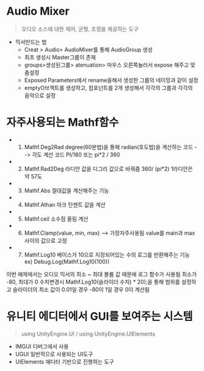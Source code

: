 # Audio Mixer
 > 오디오 소스에 대한 제어, 균형, 조정을 제공하는 도구

* 믹서만드는 법
  * Creat > Audio> AudioMixer를 통해 AudioGroup 생성
  * 최초 생성시 Master그룹이 존재
  * groups>생성된그룹> atenuation> 마우스 오른쪽눌러서 expose 해주고 맞춤설정
  * Exposed Parameters에서 rename을해서 생성한 그룹의 네이밍과 같이 설정
  * emptyO브젝트를 생성하고, 컴포넌트를 2개 생성해서 각각의 그룹과 각각의 음악으로 설정
 
# 자주사용되는 Mathf함수
* 1. Mathf.Deg2Rad
  degree(60분법)을 통해 radian(호도법)을 계산하는 코드 --> 각도 계산 코드
  PI/180 또는 pi*2 / 360
         
* 2. Mathf.Rad2Deg
  라디안 값을 디그리 값으로 바꿔줌
  360/ (pi*2)
  1라디안은 약 57도

* 3. Mathf.Abs
  절대값을 계산해주는 기능

* 4. Mathf.Athan
  아크 탄젠트 값을 계산

* 5. Mathf.ceil
  소수점 올림 계산

* 6. Mathf.Clamp(value, min, max) --> 가장자주사용됨
  value를 main과 max사이의 값으로 고정
 
* 7. Mathf.Log10
  베이스가 10으로 지정되어있는 수의 로그를 반환해주는 기능
  ex) Debug.Log(Mathf.Log10(100))

이번 예제에서는 오디오 믹서의 최소 ~ 최대 볼륨 값 때문에 로그 함수가 사용됨
최소가 -80, 최대가 0
수치변경시 Mathf.Log10(슬라이더 수치) * 20);을 통해 범위를 설정하고
슬라이더의 최소 값이 0.01일 경우 -80이 1일 경우 0이 계산됨


# 유니티 에디터에서 GUI를 보여주는 시스템
>using UnityEngine.UI / using UnityEngine.UIElements
* IMGUI 디버그에서 사용
* UGUI 일반적으로 사용되는 UI도구
* UIElements 에디터 기반으로 진행하는 도구

